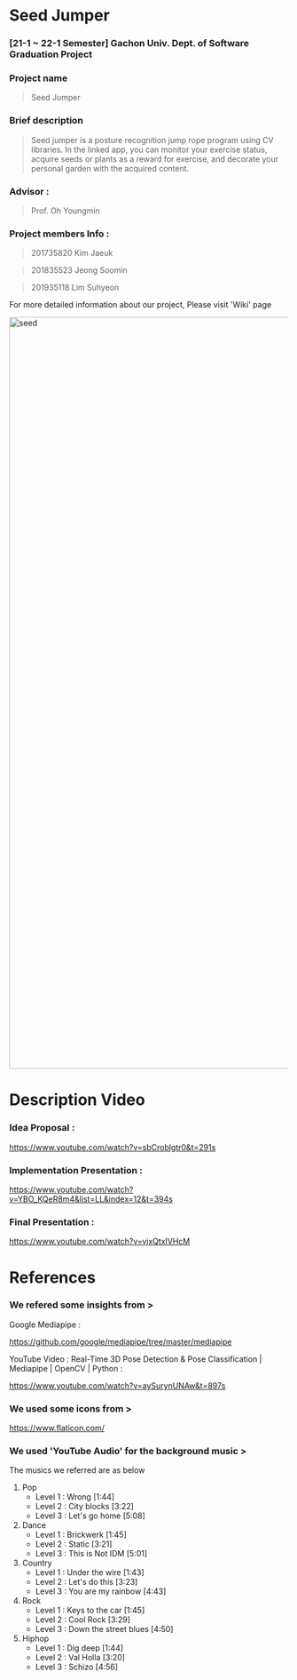 # Seed Jumper

### [21-1 ~  22-1 Semester] Gachon Univ. Dept. of Software Graduation Project

### Project name
 > Seed Jumper

### Brief description

 > Seed jumper is a posture recognition jump rope program using CV libraries. In the linked app, you can monitor your exercise status, acquire seeds or plants as a reward for exercise, and decorate your personal garden with the acquired content.

### Advisor :
 > Prof. Oh Youngmin

### Project members Info :

 > 201735820 Kim Jaeuk

 > 201835523 Jeong Soomin

 > 201935118 Lim Suhyeon

For more detailed information about our project, Please visit 'Wiki' page

<img width="1353" alt="seed" src="https://user-images.githubusercontent.com/76028521/160591845-0ef687cb-d68c-47cf-830f-b0aadd0ac1cd.png">

# Description Video

### Idea Proposal :

https://www.youtube.com/watch?v=sbCroblgtr0&t=291s

### Implementation Presentation : 

https://www.youtube.com/watch?v=YBO_KQeR8m4&list=LL&index=12&t=394s

### Final Presentation :

https://www.youtube.com/watch?v=vjxQtxIVHcM


# References

### We refered some insights from >

Google Mediapipe : 

https://github.com/google/mediapipe/tree/master/mediapipe

YouTube Video : Real-Time 3D Pose Detection & Pose Classification | Mediapipe | OpenCV | Python : 

https://www.youtube.com/watch?v=aySurynUNAw&t=897s

### We used some icons from >

https://www.flaticon.com/

### We used 'YouTube Audio' for the background music >

The musics we referred are as below

1. Pop
    - Level 1 : Wrong [1:44]
    - Level 2 : City blocks [3:22]
    - Level 3 : Let's go home [5:08]
2. Dance
    - Level 1 : Brickwerk [1:45]
    - Level 2 : Static [3:21]
    - Level 3 : This is Not IDM [5:01]
3. Country
    - Level 1 : Under the wire [1:43]
    - Level 2 : Let's do this [3:23]
    - Level 3 : You are my rainbow [4:43]
4. Rock
    - Level 1 : Keys to the car [1:45]
    - Level 2 : Cool Rock [3:29]
    - Level 3 : Down the street blues [4:50]
5. Hiphop
    - Level 1 : Dig deep [1:44]
    - Level 2 : Val Holla [3:20]
    - Level 3 : Schizo [4:56]
